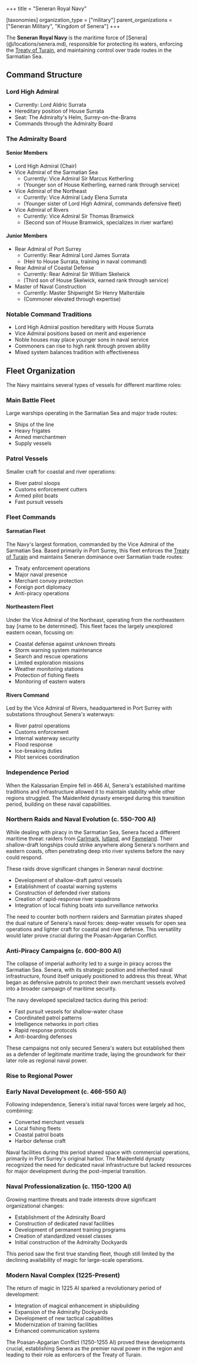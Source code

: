 +++
title = "Seneran Royal Navy"

[taxonomies]
organization_type = ["military"]
parent_organizations = ["Seneran Military", "Kingdom of Senera"]
+++

The **Seneran Royal Navy** is the maritime force of [Senera]
(@/locations/senera.md), responsible for protecting its waters, enforcing the
[Treaty of Turain](@/events/treaty-of-turain.md), and maintaining control over
trade routes in the Sarmatian Sea.

## Command Structure

### Lord High Admiral

- Currently: Lord Aldric Surrata
- Hereditary position of House Surrata
- Seat: The Admiralty's Helm, Surrey-on-the-Brams
- Commands through the Admiralty Board

### The Admiralty Board

#### Senior Members

- Lord High Admiral (Chair)
- Vice Admiral of the Sarmatian Sea
  - Currently: Vice Admiral Sir Marcus Ketherling
  - (Younger son of House Ketherling, earned rank through service)
- Vice Admiral of the Northeast
  - Currently: Vice Admiral Lady Elena Surrata
  - (Younger sister of Lord High Admiral, commands defensive fleet)
- Vice Admiral of Rivers
  - Currently: Vice Admiral Sir Thomas Bramwick
  - (Second son of House Bramwick, specializes in river warfare)

#### Junior Members

- Rear Admiral of Port Surrey
  - Currently: Rear Admiral Lord James Surrata
  - (Heir to House Surrata, training in naval command)
- Rear Admiral of Coastal Defense
  - Currently: Rear Admiral Sir William Skelwick
  - (Third son of House Skelwick, earned rank through service)
- Master of Naval Construction
  - Currently: Master Shipwright Sir Henry Malterdale
  - (Commoner elevated through expertise)

### Notable Command Traditions

- Lord High Admiral position hereditary with House Surrata
- Vice Admiral positions based on merit and experience
- Noble houses may place younger sons in naval service
- Commoners can rise to high rank through proven ability
- Mixed system balances tradition with effectiveness

## Fleet Organization

The Navy maintains several types of vessels for different maritime roles:

### Main Battle Fleet

Large warships operating in the Sarmatian Sea and major trade routes:

- Ships of the line
- Heavy frigates
- Armed merchantmen
- Supply vessels

### Patrol Vessels

Smaller craft for coastal and river operations:

- River patrol sloops
- Customs enforcement cutters
- Armed pilot boats
- Fast pursuit vessels

### Fleet Commands

#### Sarmatian Fleet

The Navy's largest formation, commanded by the Vice Admiral of the Sarmatian
Sea. Based primarily in Port Surrey, this fleet enforces the
[Treaty of Turain](@/events/treaty-of-turain.md) and maintains Seneran dominance
over Sarmatian trade routes:

- Treaty enforcement operations
- Major naval presence
- Merchant convoy protection
- Foreign port diplomacy
- Anti-piracy operations

#### Northeastern Fleet

Under the Vice Admiral of the Northeast, operating from the northeastern bay
[name to be determined]. This fleet faces the largely unexplored eastern ocean, focusing
on:

- Coastal defense against unknown threats
- Storm warning system maintenance
- Search and rescue operations
- Limited exploration missions
- Weather monitoring stations
- Protection of fishing fleets
- Monitoring of eastern waters

#### Rivers Command

Led by the Vice Admiral of Rivers, headquartered in Port Surrey with substations
throughout Senera's waterways:

- River patrol operations
- Customs enforcement
- Internal waterway security
- Flood response
- Ice-breaking duties
- Pilot services coordination

### Independence Period

When the Kalassarian Empire fell in 466 AI, Senera's established maritime
traditions and infrastructure allowed it to maintain stability while other
regions struggled. The Maidenfeld dynasty emerged during this transition period,
building on these naval capabilities.

### Northern Raids and Naval Evolution (c. 550-700 AI)

While dealing with piracy in the Sarmatian Sea, Senera faced a different
maritime threat: raiders from [Carlmark](@/locations/carlmark.md),
[Iutland](@/locations/iutland.md), and [Fayneland](@/locations/fayneland.md).
Their shallow-draft longships could strike anywhere along Senera's northern and
eastern coasts, often penetrating deep into river systems before the navy could
respond.

These raids drove significant changes in Seneran naval doctrine:

- Development of shallow-draft patrol vessels
- Establishment of coastal warning systems
- Construction of defended river stations
- Creation of rapid-response river squadrons
- Integration of local fishing boats into surveillance networks

The need to counter both northern raiders and Sarmatian pirates shaped the dual
nature of Senera's naval forces: deep-water vessels for open sea operations and
lighter craft for coastal and river defense. This versatility would later prove
crucial during the Poasan-Apgarian Conflict.

### Anti-Piracy Campaigns (c. 600-800 AI)

The collapse of imperial authority led to a surge in piracy across the Sarmatian
Sea. Senera, with its strategic position and inherited naval infrastructure,
found itself uniquely positioned to address this threat. What began as defensive
patrols to protect their own merchant vessels evolved into a broader campaign of
maritime security.

The navy developed specialized tactics during this period:

- Fast pursuit vessels for shallow-water chase
- Coordinated patrol patterns
- Intelligence networks in port cities
- Rapid response protocols
- Anti-boarding defenses

These campaigns not only secured Senera's waters but established them as a
defender of legitimate maritime trade, laying the groundwork for their later
role as regional naval power.

### Rise to Regional Power

### Early Naval Development (c. 466-550 AI)

Following independence, Senera's initial naval forces were largely ad hoc,
combining:

- Converted merchant vessels
- Local fishing fleets
- Coastal patrol boats
- Harbor defense craft

Naval facilities during this period shared space with commercial operations,
primarily in Port Surrey's original harbor. The Maidenfeld dynasty recognized
the need for dedicated naval infrastructure but lacked resources for major
development during the post-imperial transition.

### Naval Professionalization (c. 1150-1200 AI)

Growing maritime threats and trade interests drove significant organizational
changes:

- Establishment of the Admiralty Board
- Construction of dedicated naval facilities
- Development of permanent training programs
- Creation of standardized vessel classes
- Initial construction of the Admiralty Dockyards

This period saw the first true standing fleet, though still limited by the
declining availability of magic for large-scale operations.

### Modern Naval Complex (1225-Present)

The return of magic in 1225 AI sparked a revolutionary period of development:

- Integration of magical enhancement in shipbuilding
- Expansion of the Admiralty Dockyards
- Development of new tactical capabilities
- Modernization of training facilities
- Enhanced communication systems

The Poasan-Apgarian Conflict (1250-1255 AI) proved these developments crucial,
establishing Senera as the premier naval power in the region and leading to
their role as enforcers of the Treaty of Turain.
